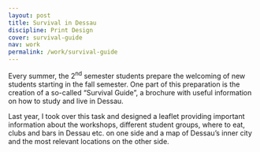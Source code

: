 ```yaml
---
layout: post
title: Survival in Dessau
discipline: Print Design
cover: survival-guide
nav: work
permalink: /work/survival-guide
---
```


Every summer, the 2<sup>nd</sup> semester students prepare the welcoming of new students starting in the fall semester. One part of this preparation is the creation of a so-called “Survival Guide”, a brochure with useful information on how to study and live in Dessau.

Last year, I took over this task and designed a leaflet providing important information about the workshops, different student groups, where to eat, clubs and bars in Dessau etc. on one side and a map of Dessau’s inner city and the most relevant locations on the other side.